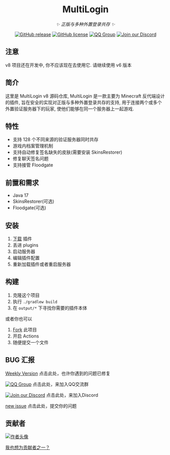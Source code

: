 <div align="center">

# MultiLogin

_✨ 正版与多种外置登录共存 ✨_

[![GitHub release](https://img.shields.io/github/release/CaaMoe/MultiLogin.svg)](https://github.com/CaaMoe/MultiLogin/releases/)
[![GitHub license](https://img.shields.io/github/license/CaaMoe/MultiLogin?style=flat-square)](https://github.com/CaaMoe/MultiLogin/blob/master/LICENSE)
[![QQ Group](https://img.shields.io/badge/QQ%20group-832210691-yellow?style=flat-square)](https://jq.qq.com/?_wv=1027&k=WrOTGIC7)
[![Join our Discord](https://img.shields.io/discord/1225725211727499347.svg?logo=discord&label=)](https://discord.gg/HJXHCZRS)


</div>

## 注意

v8 项目还在开发中, 你不应该现在去使用它. 请继续使用 v6 版本

## 简介

这里是 MultiLogin v8 源码仓库, MultiLogin 是一款主要为 Minecraft 反代端设计的插件, 旨在安全的实现对正版与多种外置登录共存的支持,
用于连接两个或多个外置验证服务器下的玩家, 使他们能够在同一个服务器上一起游戏.

## 特性

* 支持 128 个不同来源的验证服务器同时共存
* 游戏内档案管理机制
* 支持自动修复签名缺失的皮肤(需要安装 SkinsRestorer)
* 修复聊天签名问题
* 支持接管 Floodgate

## 前置和需求

* Java 17
* SkinsRestorer(可选)
* Floodgate(可选)

## 安装

1. [下载](https://github.com/CaaMoe/MultiLogin/releases/latest) 插件
2. 丢进 plugins
3. 启动服务器
4. 编辑插件配置
5. 重新加载插件或者重启服务器

## 构建

1. 克隆这个项目
2. 执行 `./gradlew build`
3. 在 `output/*` 下寻找你需要的插件本体

或者你也可以

1. [Fork](https://github.com/CaaMoe/MultiLogin/fork) 此项目
2. 开启 Actions
3. 随便提交一个文件

## BUG 汇报

[Weekly Version](https://github.com/CaaMoe/MultiLogin/releases/tag/weekly) 点击此处，也许你遇到的问题已修复

[![QQ Group](https://img.shields.io/badge/QQ%20group-832210691-yellow?style=flat-square)](https://jq.qq.com/?_wv=1027&k=WrOTGIC7)
点击此处，来加入QQ交流群

[![Join our Discord](https://img.shields.io/discord/1225725211727499347.svg?logo=discord&label=)](https://discord.gg/HJXHCZRS)
点击此处，来加入Discord

[new issue](https://github.com/CaaMoe/MultiLogin/issues/new) 点击此处，提交你的问题

## 贡献者

<a href="https://github.com/CaaMoe/MultiLogin/graphs/contributors">
  <img src="https://contrib.rocks/image?repo=CaaMoe/MultiLogin"  alt="作者头像"/>
</a>

[我也想为贡献者之一？](https://github.com/CaaMoe/MultiLogin/pulls)